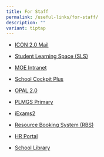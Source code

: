 ```yaml
---
title: For Staff
permalink: /useful-links/for-staff/
description: ""
variant: tiptap
---
```

<ul data-tight="true" class="tight">
<li>
<p><a href="https://icon.moe.edu.sg/" rel="noopener noreferrer nofollow" target="_blank">ICON 2.0 Mail</a>
</p>
</li>
<li>
<p><a href="https://vle.learning.moe.edu.sg/login" rel="noopener noreferrer nofollow" target="_blank">Student Learning Space (SLS)</a>
</p>
</li>
<li>
<p><a href="https://intranet.moe.gov.sg/" rel="noopener noreferrer nofollow" target="_blank">MOE Intranet</a>
</p>
</li>
<li>
<p><a href="https://schoolcockpit.moe.gov.sg/" rel="noopener noreferrer nofollow" target="_blank">School Cockpit Plus</a>
</p>
</li>
<li>
<p><a href="https://opal2.moe.edu.sg/" rel="noopener noreferrer nofollow" target="_blank">OPAL 2.0</a>
</p>
</li>
<li>
<p><a href="https://payalebarmethodistgirlspri.moe.edu.sg/" rel="noopener noreferrer nofollow" target="_blank">PLMGS Primary</a>
</p>
</li>
<li>
<p><a href="https://iexams.seab.gov.sg/login" rel="noopener noreferrer nofollow" target="_blank">iExams2</a>
</p>
</li>
<li>
<p><a href="https://rbs.avero-tech.com/" rel="noopener noreferrer nofollow" target="_blank">Resource Booking System (RBS)</a>
</p>
</li>
<li>
<p><a href="https://www.hrp.gov.sg/hrp/#/landing-employee" rel="noopener noreferrer nofollow" target="_blank">HR Portal</a>
</p>
</li>
<li>
<p><a href="https://plmgss.moe.edu.sg/school-library/" rel="noopener nofollow" target="_blank">School Library</a>
</p>
</li>
</ul>
<p></p>